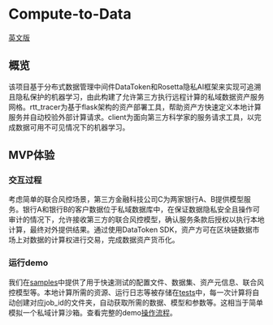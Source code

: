 # Compute-to-Data

[英文版](./README.md)

## 概览

该项目基于分布式数据管理中间件DataToken和Rosetta隐私AI框架来实现可追溯且隐私保护的机器学习，由此构建了允许第三方执行远程计算的私域数据资产服务网格。rtt_tracer为基于flask架构的资产部署工具，帮助资产方快速定义本地计算服务并自动校验外部计算请求。client为面向第三方科学家的服务请求工具，以完成数据可用不可见情况下的机器学习。

## MVP体验

### 交互过程

考虑简单的联合风控场景，第三方金融科技公司C为两家银行A、B提供模型服务。银行A和银行B的客户数据位于私域数据库中，在保证数据隐私安全且操作可审计的情况下，允许接收第三方的联合风控模型，确认服务条款后授权以执行本地计算，最终对外提供结果。通过使用DataToken SDK，资产方可在区块链数据市场上对数据的计算权进行交易，完成数据资产货币化。

### 运行demo

我们在[samples](./samples)中提供了用于快速测试的配置文件、数据集、资产元信息、联合风控模型等。本地计算所需的资源、运行日志等被存储在[tests](./tests)中，每一次计算将自动创建对应job_id的文件夹，自动获取所需的数据、模型和参数等。这相当于简单模拟一个私域计算沙箱。查看完整的demo[操作流程](./demo.md)。
